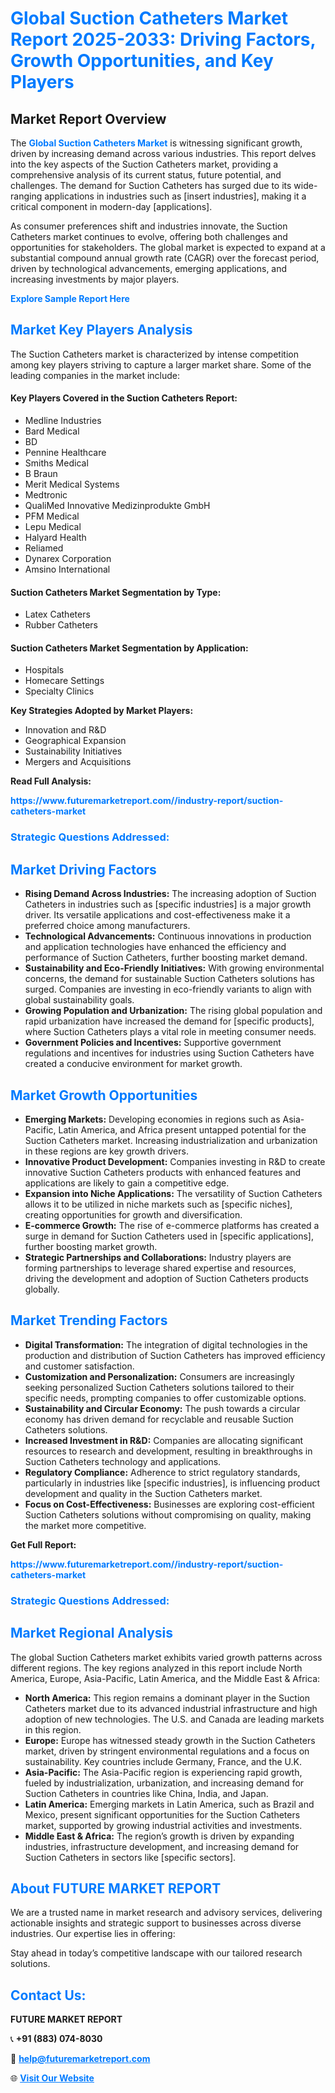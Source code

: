 <h1 style="color: #007BFF;">Global Suction Catheters Market Report 2025-2033: Driving Factors, Growth Opportunities, and Key Players</h1>

<section id="overview">
<h2>Market Report Overview</h2>
<p>The <a href="https://www.futuremarketreport.com//industry-report/suction-catheters-market" style="color: #007BFF; text-decoration: none;"><strong>Global Suction Catheters Market</strong></a> is witnessing significant growth, driven by increasing demand across various industries. This report delves into the key aspects of the Suction Catheters market, providing a comprehensive analysis of its current status, future potential, and challenges. The demand for Suction Catheters has surged due to its wide-ranging applications in industries such as [insert industries], making it a critical component in modern-day [applications].</p>
<p>As consumer preferences shift and industries innovate, the Suction Catheters market continues to evolve, offering both challenges and opportunities for stakeholders. The global market is expected to expand at a substantial compound annual growth rate (CAGR) over the forecast period, driven by technological advancements, emerging applications, and increasing investments by major players.</p>
</section>

<section id="overview">
<p><a href="https://www.futuremarketreport.com//request-sample/reportId=88684" style="color: #007BFF; text-decoration: none;"><strong>Explore Sample Report Here</strong></a></p>
</section>

<section id="key-players">
<h2 style="color: #007BFF;">Market Key Players Analysis</h2>
<p>The Suction Catheters market is characterized by intense competition among key players striving to capture a larger market share. Some of the leading companies in the market include:</p>
<h4>Key Players Covered in the Suction Catheters Report:</h4>
<ul><li>Medline Industries</li><li>Bard Medical</li><li>BD</li><li>Pennine Healthcare</li><li>Smiths Medical</li><li>B Braun</li><li>Merit Medical Systems</li><li>Medtronic</li><li>QualiMed Innovative Medizinprodukte GmbH</li><li>PFM Medical</li><li>Lepu Medical</li><li>Halyard Health</li><li>Reliamed</li><li>Dynarex Corporation</li><li>Amsino International</li></ul>
<h4>Suction Catheters Market Segmentation by Type:</h4>
<ul><li>Latex Catheters</li><li>Rubber Catheters</li></ul>

<h4>Suction Catheters Market Segmentation by Application:</h4>
<ul><li>Hospitals</li><li>Homecare Settings</li><li>Specialty Clinics</li></ul>
<p><strong>Key Strategies Adopted by Market Players:</strong></p>
<ul>
<li>Innovation and R&D</li>
<li>Geographical Expansion</li>
<li>Sustainability Initiatives</li>
<li>Mergers and Acquisitions</li>
</ul>
</section>

<section>
<p><strong>Read Full Analysis: </strong></p><a href="https://www.futuremarketreport.com//industry-report/suction-catheters-market" style="color: #007BFF; text-decoration: none;"><strong>https://www.futuremarketreport.com//industry-report/suction-catheters-market</strong></a>
<h3 style="color: #007BFF;">Strategic Questions Addressed:</h3>
</section>

<section id="driving-factors">
<h2 style="color: #007BFF;">Market Driving Factors</h2>
<ul>
<li><strong>Rising Demand Across Industries:</strong> The increasing adoption of Suction Catheters in industries such as [specific industries] is a major growth driver. Its versatile applications and cost-effectiveness make it a preferred choice among manufacturers.</li>
<li><strong>Technological Advancements:</strong> Continuous innovations in production and application technologies have enhanced the efficiency and performance of Suction Catheters, further boosting market demand.</li>
<li><strong>Sustainability and Eco-Friendly Initiatives:</strong> With growing environmental concerns, the demand for sustainable Suction Catheters solutions has surged. Companies are investing in eco-friendly variants to align with global sustainability goals.</li>
<li><strong>Growing Population and Urbanization:</strong> The rising global population and rapid urbanization have increased the demand for [specific products], where Suction Catheters plays a vital role in meeting consumer needs.</li>
<li><strong>Government Policies and Incentives:</strong> Supportive government regulations and incentives for industries using Suction Catheters have created a conducive environment for market growth.</li>
</ul>
</section>

<section id="growth-opportunities">
<h2 style="color: #007BFF;">Market Growth Opportunities</h2>
<ul>
<li><strong>Emerging Markets:</strong> Developing economies in regions such as Asia-Pacific, Latin America, and Africa present untapped potential for the Suction Catheters market. Increasing industrialization and urbanization in these regions are key growth drivers.</li>
<li><strong>Innovative Product Development:</strong> Companies investing in R&D to create innovative Suction Catheters products with enhanced features and applications are likely to gain a competitive edge.</li>
<li><strong>Expansion into Niche Applications:</strong> The versatility of Suction Catheters allows it to be utilized in niche markets such as [specific niches], creating opportunities for growth and diversification.</li>
<li><strong>E-commerce Growth:</strong> The rise of e-commerce platforms has created a surge in demand for Suction Catheters used in [specific applications], further boosting market growth.</li>
<li><strong>Strategic Partnerships and Collaborations:</strong> Industry players are forming partnerships to leverage shared expertise and resources, driving the development and adoption of Suction Catheters products globally.</li>
</ul>
</section>

<section id="trending-factors">
<h2 style="color: #007BFF;">Market Trending Factors</h2>
<ul>
<li><strong>Digital Transformation:</strong> The integration of digital technologies in the production and distribution of Suction Catheters has improved efficiency and customer satisfaction.</li>
<li><strong>Customization and Personalization:</strong> Consumers are increasingly seeking personalized Suction Catheters solutions tailored to their specific needs, prompting companies to offer customizable options.</li>
<li><strong>Sustainability and Circular Economy:</strong> The push towards a circular economy has driven demand for recyclable and reusable Suction Catheters solutions.</li>
<li><strong>Increased Investment in R&D:</strong> Companies are allocating significant resources to research and development, resulting in breakthroughs in Suction Catheters technology and applications.</li>
<li><strong>Regulatory Compliance:</strong> Adherence to strict regulatory standards, particularly in industries like [specific industries], is influencing product development and quality in the Suction Catheters market.</li>
<li><strong>Focus on Cost-Effectiveness:</strong> Businesses are exploring cost-efficient Suction Catheters solutions without compromising on quality, making the market more competitive.</li>
</ul>
</section>

<section>
<p><strong>Get Full Report: </strong></p><a href="https://www.futuremarketreport.com//industry-report/suction-catheters-market" style="color: #007BFF; text-decoration: none;"><strong>https://www.futuremarketreport.com//industry-report/suction-catheters-market</strong></a>
<h3 style="color: #007BFF;">Strategic Questions Addressed:</h3>
</section>


<section id="regional-analysis">
<h2 style="color: #007BFF;">Market Regional Analysis</h2>
<p>The global Suction Catheters market exhibits varied growth patterns across different regions. The key regions analyzed in this report include North America, Europe, Asia-Pacific, Latin America, and the Middle East & Africa:</p>
<ul>
<li><strong>North America:</strong> This region remains a dominant player in the Suction Catheters market due to its advanced industrial infrastructure and high adoption of new technologies. The U.S. and Canada are leading markets in this region.</li>
<li><strong>Europe:</strong> Europe has witnessed steady growth in the Suction Catheters market, driven by stringent environmental regulations and a focus on sustainability. Key countries include Germany, France, and the U.K.</li>
<li><strong>Asia-Pacific:</strong> The Asia-Pacific region is experiencing rapid growth, fueled by industrialization, urbanization, and increasing demand for Suction Catheters in countries like China, India, and Japan.</li>
<li><strong>Latin America:</strong> Emerging markets in Latin America, such as Brazil and Mexico, present significant opportunities for the Suction Catheters market, supported by growing industrial activities and investments.</li>
<li><strong>Middle East & Africa:</strong> The region’s growth is driven by expanding industries, infrastructure development, and increasing demand for Suction Catheters in sectors like [specific sectors].</li>
</ul>
</section>

<footer>
<h2 style="color: #007BFF;">About FUTURE MARKET REPORT</h2>
<p>We are a trusted name in market research and advisory services, delivering actionable insights and strategic support to businesses across diverse industries. Our expertise lies in offering:</p>

<p>Stay ahead in today’s competitive landscape with our tailored research solutions.</p>

<h2 style="color: #007BFF;">Contact Us:</h2>
<p><strong>FUTURE MARKET REPORT</strong></p>
<p>📞 <strong>+91 (883) 074-8030</strong></p>
<p>📧 <strong><a href="mailto:help@futuremarketreport.com" style="color: #007BFF;">help@futuremarketreport.com</a></strong></p>
<p>🌐 <strong><a href="https://www.futuremarketreport.com/" style="color: #007BFF;">Visit Our Website</a></strong></p>
</footer>